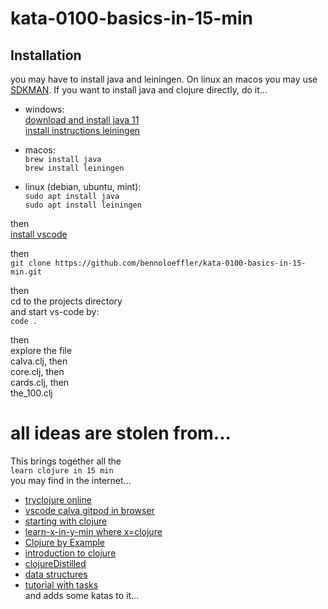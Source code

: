 # kata-0100-basics-in-15-min

## Installation

you may have to install java and leiningen.
On linux an macos you may use [SDKMAN](https://sdkman.io/). If you want to install java and clojure directly, do it... 
- windows:  
[download and install java 11](https://www.oracle.com/java/technologies/downloads/#java11)  
[install instructions leiningen](https://leiningen.org/#install)
- macos:  
`brew install java`   
`brew install leiningen`    
  
- linux (debian, ubuntu, mint):  
`sudo apt install java`    
`sudo apt install leiningen`    

then  
[install vscode](https://code.visualstudio.com/docs/setup/linux)    

then    
`git clone https://github.com/bennoloeffler/kata-0100-basics-in-15-min.git`

then  
cd to the projects directory  
 and start vs-code by:  
`code .`

then  
explore the file    
calva.clj, then  
core.clj, then  
cards.clj, then  
the_100.clj  

# all ideas are stolen from...

This brings together all the   
`learn clojure in 15 min`   
you may find in the internet...

- [tryclojure online](https://tryclojure.org/)
- [vscode calva gitpod in browser](https://calva.io/get-started-with-clojure/)
- [starting with clojure](https://grison.me/2020/04/04/starting-with-clojure/)
- [learn-x-in-y-min where x=clojure](https://learnxinyminutes.com/docs/clojure/)
- [Clojure by Example](https://kimh.github.io/clojure-by-example/)
- [introduction to clojure](https://cs.lmu.edu/~ray/notes/introclojure/)
- [clojureDistilled](https://yogthos.net/ClojureDistilled.html)
- [data structures](https://ericnormand.me/guide/clojure-collections)
- [tutorial with tasks](https://github.com/adityaathalye/clojure-by-example)  
and adds some katas to it...

